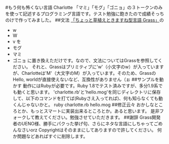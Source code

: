 #もう何も怖くない言語 Charlotte
「マミ」「モグ」「ゴニョ」の３トークンのみを使って記述するプログラミング言語です。テスト勉強に飽きたので成績そっちのけで作ってみました。
##文法
[「ちょっと草植えときますね型言語 Grass」](http://www.blue.sky.or.jp/grass/doc_ja.html)の
- w
- W
- v
を
- モグ
- マミ
- ゴニョ
に置き換えただけです。なので、文法についてはGrassを参照してください。
それと、Grassはプリミティブに'w'（小文字のw）が入っていますが、Charlotteは'M'（大文字のM）が入っています。そのため、GrassのHello, worldが直接使えないなど、互換性がありません（ぉ
##サンプルを動かす
動作にはRubyが必要です。Ruby 1.8でテスト済みですが、多分1.9系でも動くと思います。
'charlotte.rb'と'hello.mog'を同じディレクトリに保存して、以下のコマンドを打てば(Rubyさえ入ってれば)、何も知らなくても動くんじゃないかと。
	ruby charlotte.rb hello.mog
##修正云々
おかしなところとか、もっとスマートに実装出来るところとか。あると思います。
是非フォークして教えてください。勉強させていただきます。
##謝辞
Grass開発者のUENO様、勝手にパクった挙げ句、さらにネタな言語にしちゃってごめんなさいorz
Copyrightはそのままにしてありますので許してください。
何か問題などあればすぐに削除します。

